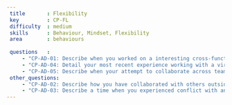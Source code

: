 ```yaml
---
 title       : Flexibility
 key         : CP-FL
 difficulty  : medium
 skills      : Behaviour, Mindset, Flexibility
 area        : behaviours
 
 questions   :
     - "CP-AD-01: Describe when you worked on a interesting cross-functional team that produced an outstanding outcome."
     - "CP-AD-04: Detail your most recent experience working with a virtual team."
     - "CP-AD-05: Describe when your attempt to collaborate across teams was unsuccessful."
 other_questions:
     - "CP-AD-02: Describe how you have collaborated with others outside of your team to resolve a critical issue."
     - "CP-AD-03: Describe a time when you experienced conflict with another team member."
---
```

